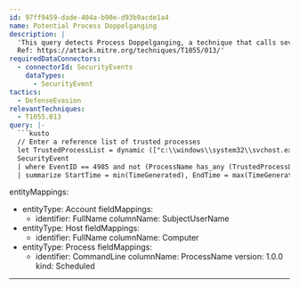 ```yaml
---
id: 97ff9459-dade-404a-b90e-d93b9acde1a4
name: Potential Process Doppelganging
description: |
  'This query detects Process Doppelganging, a technique that calls several APIs related to NTFS transactions which allow to substitute the PE content before the process is even created.
  Ref: https://attack.mitre.org/techniques/T1055/013/'
requiredDataConnectors:
  - connectorId: SecurityEvents
    dataTypes:
      - SecurityEvent
tactics:
  - DefenseEvasion
relevantTechniques:
  - T1055.013
query: |-
  ```kusto
  // Enter a reference list of trusted processes
  let TrustedProcessList = dynamic (["c:\\windows\\system32\\svchost.exe","c:\\windows\\system32\\lsass.exe","c:\\windows\\servicing\\TrustedInstaller.exe","c:\\windows\\system32\\poqexec.exe","TiWorker.exe","C:\\Windows\\System32\\inetsrv\\appcmd.exe","C:\\Windows\\System32\\inetsrv\\InetMgr.exe","C:\\Windows\\System32\\wsmprovhost.exe","C:\\Program Files (x86)\\Microsoft Visual Studio\\2019\\Enterprise\\Common7\\IDE\\devenv.exe"]);
  SecurityEvent
  | where EventID == 4985 and not (ProcessName has_any (TrustedProcessList)) and SubjectLogonId !="0x3e7"
  | summarize StartTime = min(TimeGenerated), EndTime = max(TimeGenerated) by EventID, Computer, ProcessName, SubjectUserName
  ```
entityMappings:
  - entityType: Account
    fieldMappings:
      - identifier: FullName
        columnName: SubjectUserName
  - entityType: Host
    fieldMappings:
      - identifier: FullName
        columnName: Computer
  - entityType: Process
    fieldMappings:
      - identifier: CommandLine
        columnName: ProcessName
version: 1.0.0
kind: Scheduled
---
```


